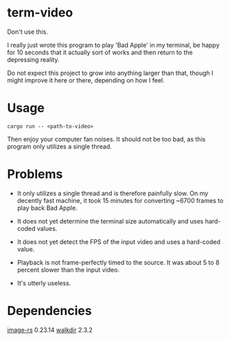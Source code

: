 # term-video
Don't use this.

I really just wrote this program to play 'Bad Apple' in my terminal, be happy for 10 seconds that it actually sort of works and then return to the depressing reality.

Do not expect this project to grow into anything larger than that, though I might improve it here or there, depending on how I feel.

# Usage
```cargo run -- <path-to-video>```

Then enjoy your computer fan noises. It should not be too bad, as this program only utilizes a single thread.

# Problems
- It only utilizes a single thread and is therefore painfully slow. On my decently fast machine, it took 15 minutes for converting ~6700 frames to play back Bad Apple.

- It does not yet determine the terminal size automatically and uses hard-coded values.

- It does not yet detect the FPS of the input video and uses a hard-coded value.

- Playback is not frame-perfectly timed to the source. It was about 5 to 8 percent slower than the input video.

- It's utterly useless.

# Dependencies

[image-rs](https://github.com/image-rs/image) 0.23.14
[walkdir](https://github.com/BurntSushi/walkdir) 2.3.2